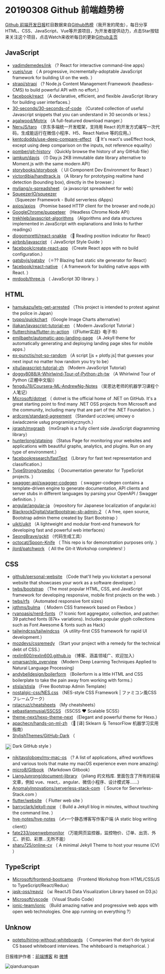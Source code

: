 # 20190308 Github 前端趋势榜

[Github 前端开发日报](http://caibaojian.com/c/news)栏目数据来自[Github热榜](http://news.caibaojian.com/)（我开发的爬虫），每日分享HTML、CSS、JavaScript、Vue等开源项目，为开发者提供动力，点击Star按钮来关注这个项目，点击Watch来收听每日的更新[Github主页](https://github.com/kujian/githubTrending)
## JavaScript

* [vadimdemedes/ink](https://github.com/vadimdemedes/ink) （? React for interactive command-line apps）
* [vuejs/vue](https://github.com/vuejs/vue) （
        A progressive, incrementally-adoptable JavaScript framework for building UI on the web.
      ）
* [strapi/strapi](https://github.com/strapi/strapi) （? Node.js Content Management Framework (headless-CMS) to build powerful API with no effort.）
* [facebook/react](https://github.com/facebook/react) （A declarative, efficient, and flexible JavaScript library for building user interfaces.）
* [30-seconds/30-seconds-of-code](https://github.com/30-seconds/30-seconds-of-code) （Curated collection of useful Javascript snippets that you can understand in 30 seconds or less.）
* [agalwood/Motrix](https://github.com/agalwood/Motrix) （A full-featured download manger.）
* [NervJS/taro](https://github.com/NervJS/taro) （京东多端统一开发框架，支持用 React 的开发方式编写一次代码，生成能运行在微信小程序、H5、React Native 等的应用。）
* [kentcdodds/use-deep-compare-effect](https://github.com/kentcdodds/use-deep-compare-effect) （&#x1f40b; It's react's useEffect hook, except using deep comparison on the inputs, not reference equality）
* [pomber/git-history](https://github.com/pomber/git-history) （Quickly browse the history of any GitHub file）
* [iamkun/dayjs](https://github.com/iamkun/dayjs) （⏰ Day.js 2KB immutable date library alternative to Moment.js with the same modern API）
* [storybooks/storybook](https://github.com/storybooks/storybook) （
        UI Component Dev Environment for React
      ）
* [victordibia/handtrack.js](https://github.com/victordibia/handtrack.js) （A library for prototyping realtime hand detection (bounding box), directly in the browser.）
* [myliang/x-spreadsheet](https://github.com/myliang/x-spreadsheet) （a javascript spreadsheet for web）
* [SqueezerIO/squeezer](https://github.com/SqueezerIO/squeezer) （Squeezer Framework - Build serverless dApps）
* [axios/axios](https://github.com/axios/axios) （Promise based HTTP client for the browser and node.js）
* [GoogleChrome/puppeteer](https://github.com/GoogleChrome/puppeteer) （Headless Chrome Node API）
* [trekhleb/javascript-algorithms](https://github.com/trekhleb/javascript-algorithms) （Algorithms and data structures implemented in JavaScript with explanations and links to further readings）
* [diogomoretti/react-snakke](https://github.com/diogomoretti/react-snakke) （&#x1f40d; Reading position indicator for React）
* [airbnb/javascript](https://github.com/airbnb/javascript) （
        JavaScript Style Guide
      ）
* [facebook/create-react-app](https://github.com/facebook/create-react-app) （Create React apps with no build configuration.）
* [gatsbyjs/gatsby](https://github.com/gatsbyjs/gatsby) （⚛️?? Blazing fast static site generator for React）
* [facebook/react-native](https://github.com/facebook/react) （
        A framework for building native apps with React.
      ）
* [mrdoob/three.js](https://github.com/mrdoob/three.js) （
        JavaScript 3D library.
      ）

## HTML

* [hamukazu/lets-get-arrested](https://github.com/hamukazu/lets-get-arrested) （This project is intended to protest against the police in Japan）
* [typpo/quickchart](https://github.com/typpo/quickchart) （Google Image Charts alternative）
* [iliakan/javascript-tutorial-en](https://github.com/iliakan/javascript-tutorial-en) （
        Modern JavaScript Tutorial 
      ）
* [flutterchina/flutter-in-action](https://github.com/flutterchina/flutter-in-action) （《Flutter实战》电子书）
* [emilbaehr/automatic-app-landing-page](https://github.com/emilbaehr/automatic-app-landing-page) （A Jekyll theme for automatically generating and deploying landing page sites for mobile apps.）
* [ex-punctis/not-so-random](https://github.com/ex-punctis/not-so-random) （A script [js + plotly.js] that guesses your next input no matter how random you try to be）
* [xitu/javascript-tutorial-zh](https://github.com/xitu/javascript-tutorial-zh) （Modern JavaScript Tutorial）
* [doggy8088/A-Whirlwind-Tour-of-Python-zh-tw](https://github.com/doggy8088/A-Whirlwind-Tour-of-Python-zh-tw) （A Whirlwind Tour of Python (正體中文版)）
* [fengdu78/Coursera-ML-AndrewNg-Notes](https://github.com/fengdu78/Coursera-ML-AndrewNg-Notes) （吴恩达老师的机器学习课程个人笔记）
* [Microsoft/dotnet](https://github.com/Microsoft/dotnet) （
        dotnet is the official home of .NET on GitHub. It's a great starting point to find many .NET OSS projects from Microsoft and the community, including many that are part of the .NET Foundation.
      ）
* [ardcore/standard-agreement](https://github.com/ardcore/standard-agreement) （Standard uczciwej umowy o świadczenie usług programistycznych.）
* [jgraph/mxgraph](https://github.com/jgraph/mxgraph) （mxGraph is a fully client side JavaScript diagramming library）
* [hunterlong/statping](https://github.com/hunterlong/statping) （Status Page for monitoring your websites and applications with beautiful graphs, analytics, and plugins. Run on any type of environment.）
* [facebookresearch/fastText](https://github.com/facebookresearch/fastText) （Library for fast text representation and classification.）
* [TypeStrong/typedoc](https://github.com/TypeStrong/typedoc) （
        Documentation generator for TypeScript projects.
      ）
* [swagger-api/swagger-codegen](https://github.com/swagger-api/swagger-codegen) （
        swagger-codegen contains a template-driven engine to generate documentation, API clients and server stubs in different languages by parsing your OpenAPI / Swagger definition.
      ）
* [angular/angular-ja](https://github.com/angular/angular-ja) （repository for Japanese localization of angular.io）
* [BlackrockDigital/startbootstrap-sb-admin-2](https://github.com/BlackrockDigital/startbootstrap-sb-admin-2) （
        A free, open source, Bootstrap admin theme created by Start Bootstrap
      ）
* [uikit/uikit](https://github.com/uikit/uikit) （A lightweight and modular front-end framework for developing fast and powerful web interfaces）
* [SeongBrave/gckit](https://github.com/SeongBrave/gckit) （代码生成工具）
* [octocat/Spoon-Knife](https://github.com/octocat/Spoon-Knife) （
        This repo is for demonstration purposes only.
      ）
* [jlord/patchwork](https://github.com/jlord/patchwork) （
        All the Git-it Workshop completers! 
      ）

## CSS

* [github/personal-website](https://github.com/github/personal-website) （Code that'll help you kickstart a personal website that showcases your work as a software developer.）
* [twbs/bootstrap](https://github.com/twbs/bootstrap) （The most popular HTML, CSS, and JavaScript framework for developing responsive, mobile first projects on the web.
      ）
* [twbs/rfs](https://github.com/twbs/rfs) （Automated responsive font sizes）
* [jgthms/bulma](https://github.com/jgthms/bulma) （
        Modern CSS framework based on Flexbox
      ）
* [ryanoasis/nerd-fonts](https://github.com/ryanoasis/nerd-fonts) （? Iconic font aggregator, collection, and patcher: 39 patched fonts (87k+ variations). Includes popular glyph collections such as Font Awesome &amp; fonts such as Hack）
* [tailwindcss/tailwindcss](https://github.com/tailwindcss/tailwindcss) （A utility-first CSS framework for rapid UI development.）
* [mozdevs/cssremedy](https://github.com/mozdevs/cssremedy) （Start your project with a remedy for the technical debt of CSS.）
* [rexlin600/rexlin600.github.io](https://github.com/rexlin600/rexlin600.github.io) （博客、涵盖领域广、欢迎加入）
* [omarsar/nlp_overview](https://github.com/omarsar/nlp_overview) （Modern Deep Learning Techniques Applied to Natural Language Processing）
* [andybelldesign/boilerform](https://github.com/andybelldesign/boilerform) （Boilerform is a little HTML and CSS boilerplate to take the pain away from working with forms.）
* [stisla/stisla](https://github.com/stisla/stisla) （Free Bootstrap Admin Template）
* [nostalgic-css/NES.css](https://github.com/nostalgic-css/NES.css) （NES-style CSS Framework | ファミコン風CSSフレームワーク）
* [rstacruz/cheatsheets](https://github.com/rstacruz/cheatsheets) （My cheatsheets）
* [sebastianmusial/SSCSS](https://github.com/sebastianmusial/SSCSS) （SSCSS ❤️ Scalable SCSS）
* [theme-next/hexo-theme-next](https://github.com/theme-next/hexo-theme-next) （Elegant and powerful theme for Hexo.）
* [apachecn/hands-on-ml-zh](https://github.com/apachecn/hands-on-ml-zh) （&#x1f4d6; [译] Sklearn 与 TensorFlow 机器学习实用指南）
* [StylishThemes/GitHub-Dark](https://github.com/StylishThemes/GitHub-Dark) （
        
<img class="emoji" title=":octocat:" alt=":octocat:" src="https://assets-cdn.github.com/images/icons/emoji/octocat.png" height="20" width="20" align="absmiddle"> Dark GitHub style
      ）
* [nikitavoloboev/my-mac-os](https://github.com/nikitavoloboev/my-mac-os) （? A list of applications, alfred workflows and various tools that make my macOS experience even more amazing）
* [micro8/Gitbook](https://github.com/micro8/Gitbook) （Markdown Gitbook）
* [LiangJunrong/document-library](https://github.com/LiangJunrong/document-library) （jsliang 的文档库. 里面包含了所有的前端文章，例如 vue、react,、angular、微信小程序、设计模式等……）
* [AnomalyInnovations/serverless-stack-com](https://github.com/AnomalyInnovations/serverless-stack-com) （
        Source for Serverless-Stack.com
      ）
* [flutter/website](https://github.com/flutter/website) （
        Flutter web site
      ）
* [barryclark/jekyll-now](https://github.com/barryclark/jekyll-now) （
        Build a Jekyll blog in minutes, without touching the command line.
      ）
* [hve-notes/hve-notes](https://github.com/hve-notes/hve-notes) （✍️一个静态博客写作客户端 (A static blog writing client)）
* [fate233/openwebmonitor](https://github.com/fate233/openwebmonitor) （万能网页监控器，监控物价、订单、出货、外汇、折扣、彩票...无所不能）
* [sharu725/online-cv](https://github.com/sharu725/online-cv) （
        A minimal Jekyll Theme to host your resume (CV)
      ）

## TypeScript

* [Microsoft/frontend-bootcamp](https://github.com/Microsoft/frontend-bootcamp) （Frontend Workshop from HTML/CSS/JS to TypeScript/React/Redux）
* [jask-oss/reaviz](https://github.com/jask-oss/reaviz) （&#x1f4ca; ReactJS Data Visualization Library based on D3.js）
* [Microsoft/vscode](https://github.com/Microsoft/vscode) （Visual Studio Code）
* [ionic-team/ionic](https://github.com/ionic-team/ionic) （Build amazing native and progressive web apps with open web technologies. One app running on everything ?）

## Unknow

* [poteto/hiring-without-whiteboards](https://github.com/poteto/hiring-without-whiteboards) （
        Companies that don't do typical CS based whiteboard interviews. The whiteboard is metaphorical.
      ）


日报维护作者：[前端博客](http://caibaojian.com/) 和 [微博](http://caibaojian.com/go/weibo)

![qianduanquan](https://user-images.githubusercontent.com/3055447/38468989-651132ac-3b80-11e8-8e6b-15122322a9d7.png)